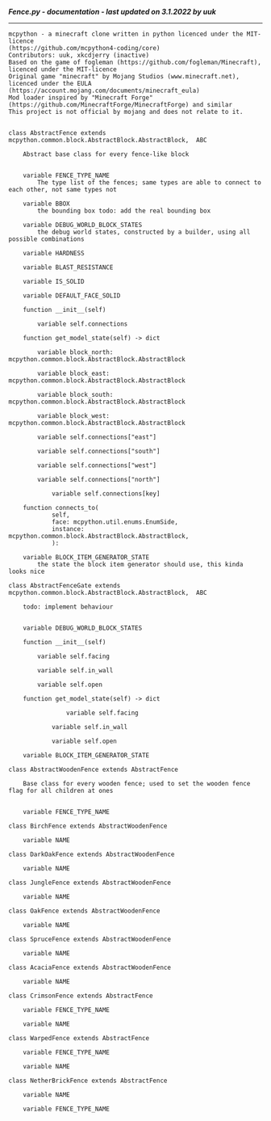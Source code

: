 ***Fence.py - documentation - last updated on 3.1.2022 by uuk***
___

    mcpython - a minecraft clone written in python licenced under the MIT-licence 
    (https://github.com/mcpython4-coding/core)
    Contributors: uuk, xkcdjerry (inactive)
    Based on the game of fogleman (https://github.com/fogleman/Minecraft), licenced under the MIT-licence
    Original game "minecraft" by Mojang Studios (www.minecraft.net), licenced under the EULA
    (https://account.mojang.com/documents/minecraft_eula)
    Mod loader inspired by "Minecraft Forge" (https://github.com/MinecraftForge/MinecraftForge) and similar
    This project is not official by mojang and does not relate to it.


    class AbstractFence extends mcpython.common.block.AbstractBlock.AbstractBlock,  ABC
        
        Abstract base class for every fence-like block


        variable FENCE_TYPE_NAME
            The type list of the fences; same types are able to connect to each other, not same types not

        variable BBOX
            the bounding box todo: add the real bounding box

        variable DEBUG_WORLD_BLOCK_STATES
            the debug world states, constructed by a builder, using all possible combinations

        variable HARDNESS

        variable BLAST_RESISTANCE

        variable IS_SOLID

        variable DEFAULT_FACE_SOLID

        function __init__(self)

            variable self.connections

        function get_model_state(self) -> dict

            variable block_north: mcpython.common.block.AbstractBlock.AbstractBlock

            variable block_east: mcpython.common.block.AbstractBlock.AbstractBlock

            variable block_south: mcpython.common.block.AbstractBlock.AbstractBlock

            variable block_west: mcpython.common.block.AbstractBlock.AbstractBlock

            variable self.connections["east"]

            variable self.connections["south"]

            variable self.connections["west"]

            variable self.connections["north"]

                variable self.connections[key]

        function connects_to(
                self,
                face: mcpython.util.enums.EnumSide,
                instance: mcpython.common.block.AbstractBlock.AbstractBlock,
                ):

        variable BLOCK_ITEM_GENERATOR_STATE
            the state the block item generator should use, this kinda looks nice

    class AbstractFenceGate extends mcpython.common.block.AbstractBlock.AbstractBlock,  ABC
        
        todo: implement behaviour


        variable DEBUG_WORLD_BLOCK_STATES

        function __init__(self)

            variable self.facing

            variable self.in_wall

            variable self.open

        function get_model_state(self) -> dict

                    variable self.facing

                variable self.in_wall

                variable self.open

        variable BLOCK_ITEM_GENERATOR_STATE

    class AbstractWoodenFence extends AbstractFence
        
        Base class for every wooden fence; used to set the wooden fence flag for all children at ones


        variable FENCE_TYPE_NAME

    class BirchFence extends AbstractWoodenFence

        variable NAME

    class DarkOakFence extends AbstractWoodenFence

        variable NAME

    class JungleFence extends AbstractWoodenFence

        variable NAME

    class OakFence extends AbstractWoodenFence

        variable NAME

    class SpruceFence extends AbstractWoodenFence

        variable NAME

    class AcaciaFence extends AbstractWoodenFence

        variable NAME

    class CrimsonFence extends AbstractFence

        variable FENCE_TYPE_NAME

        variable NAME

    class WarpedFence extends AbstractFence

        variable FENCE_TYPE_NAME

        variable NAME

    class NetherBrickFence extends AbstractFence

        variable NAME

        variable FENCE_TYPE_NAME